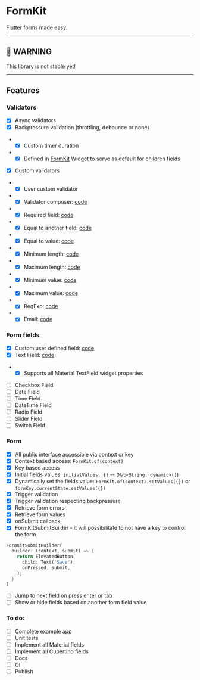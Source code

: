 # FormKit

Flutter forms made easy.

---
## **🚧 WARNING**

This library is not stable yet!

---

## Features

### Validators

- [x] Async validators
- [x] Backpressure validation (throttling, debounce or none)
- - [x] Custom timer duration
- - [x] Defined in [FormKit](./packages/formkit/lib/src/formkit.dart) Widget to serve as default for children fields
- [x] Custom validators
- - [x] User custom validator
- - [x] Validator composer: [code](./packages/formkit/lib/src/validators/formkit_validator_composer.dart)
- - [x] Required field: [code](./packages/formkit/lib/src/validators/formkit_required_validator.dart)
- - [x] Equal to another field: [code](./packages/formkit/lib/src/validators/formkit_equal_field_validator.dart)
- - [x] Equal to value: [code](./packages/formkit/lib/src/validators/formkit_equal_validator.dart)
- - [x] Minimum length: [code](./packages/formkit/lib/src/validators/formkit_min_length_validator.dart)
- - [x] Maximum length: [code](./packages/formkit/lib/src/validators/formkit_max_length_validator.dart)
- - [x] Minimum value: [code](./packages/formkit/lib/src/validators/formkit_min_validator.dart)
- - [x] Maximum value: [code](./packages/formkit/lib/src/validators/formkit_max_validator.dart)
- - [x] RegExp: [code](./packages/formkit/lib/src/validators/formkit_match_validator.dart)
- - [x] Email: [code](./packages/formkit/lib/src/validators/formkit_email_validator.dart)

### Form fields

- [x] Custom user defined field: [code](./packages/formkit/lib/src/fields/formkit_field.dart)
- [x] Text Field: [code](./packages/formkit/lib/src/fields/formkit_text_field.dart)
- - [x] Supports all Material TextField widget properties
- [ ] Checkbox Field
- [ ] Date Field
- [ ] Time Field
- [ ] DateTime Field
- [ ] Radio Field
- [ ] Slider Field
- [ ] Switch Field

### Form

- [x] All public interface accessible via context or key
- [x] Context based access: ```FormKit.of(context)```
- [x] Key based access
- [x] Initial fields values: `initialValues: {}` -- (`Map<String, dynamic>()`)
- [x] Dynamically set the fields value: `FormKit.of(context).setValues({})` or `formKey.currentState.setValues({})`
- [x] Trigger validation
- [x] Trigger validation respecting backpressure
- [x] Retrieve form errors
- [x] Retrieve form values
- [x] onSubmit callback
- [x] FormKitSubmitBuilder - it will possibilitate to not have a key to control the form
```dart
FormKitSubmitBuilder(
  builder: (context, submit) => {
    return ElevatedButton(
      child: Text('Save'),
      onPressed: submit,
    );
  }
)
```
- [ ] Jump to next field on press enter or tab
- [ ] Show or hide fields based on another form field value

### To do:

- [ ] Complete example app
- [ ] Unit tests
- [ ] Implement all Material fields
- [ ] Implement all Cupertino fields
- [ ] Docs
- [ ] CI
- [ ] Publish
